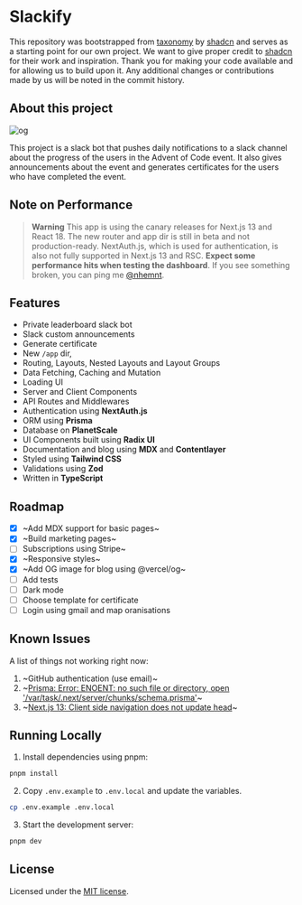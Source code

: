 # Slackify

This repository was bootstrapped from [taxonomy](https://github.com/shadcn/taxonomy) by [shadcn](https://github.com/shadcn) and serves as a starting point for our own project. We want to give proper credit to [shadcn](https://github.com/shadcn) for their work and inspiration. Thank you for making your code available and for allowing us to build upon it. Any additional changes or contributions made by us will be noted in the commit history.

## About this project

![og](https://user-images.githubusercontent.com/26481508/209088627-6d6b1b3b-8f53-4df7-b52e-c03563073245.jpg)

This project is a slack bot that pushes daily notifications to a slack channel about the progress of the users in the Advent of Code event. It also gives announcements about the event and generates certificates for the users who have completed the event.

## Note on Performance

> **Warning**
> This app is using the canary releases for Next.js 13 and React 18. The new router and app dir is still in beta and not production-ready.
> NextAuth.js, which is used for authentication, is also not fully supported in Next.js 13 and RSC.
> **Expect some performance hits when testing the dashboard**.
> If you see something broken, you can ping me [@nhemnt](https://twitter.com/nhemnt).

## Features

- Private leaderboard slack bot
- Slack custom announcements
- Generate certificate
- New `/app` dir,
- Routing, Layouts, Nested Layouts and Layout Groups
- Data Fetching, Caching and Mutation
- Loading UI
- Server and Client Components
- API Routes and Middlewares
- Authentication using **NextAuth.js**
- ORM using **Prisma**
- Database on **PlanetScale**
- UI Components built using **Radix UI**
- Documentation and blog using **MDX** and **Contentlayer**
- Styled using **Tailwind CSS**
- Validations using **Zod**
- Written in **TypeScript**

## Roadmap

- [x] ~Add MDX support for basic pages~
- [x] ~Build marketing pages~
- [ ] Subscriptions using Stripe~
- [x] ~Responsive styles~
- [x] ~Add OG image for blog using @vercel/og~
- [ ] Add tests
- [ ] Dark mode
- [ ] Choose template for certificate
- [ ] Login using gmail and map oranisations

## Known Issues

A list of things not working right now:

1. ~GitHub authentication (use email)~
2. ~[Prisma: Error: ENOENT: no such file or directory, open '/var/task/.next/server/chunks/schema.prisma'](https://github.com/prisma/prisma/issues/16117)~
3. ~[Next.js 13: Client side navigation does not update head](https://github.com/vercel/next.js/issues/42414)~

## Running Locally

1. Install dependencies using pnpm:

```sh
pnpm install
```

2. Copy `.env.example` to `.env.local` and update the variables.

```sh
cp .env.example .env.local
```

3. Start the development server:

```sh
pnpm dev
```

## License

Licensed under the [MIT license](https://github.com/nhemnt/slackify/blob/main/LICENSE.md).
